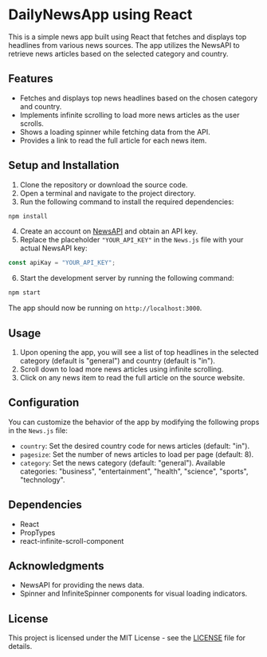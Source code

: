 
# DailyNewsApp using React

This is a simple news app built using React that fetches and displays top headlines from various news sources. The app utilizes the NewsAPI to retrieve news articles based on the selected category and country.

## Features

- Fetches and displays top news headlines based on the chosen category and country.
- Implements infinite scrolling to load more news articles as the user scrolls.
- Shows a loading spinner while fetching data from the API.
- Provides a link to read the full article for each news item.

## Setup and Installation

1. Clone the repository or download the source code.
2. Open a terminal and navigate to the project directory.
3. Run the following command to install the required dependencies:

```bash
npm install
```

4. Create an account on [NewsAPI](https://newsapi.org/) and obtain an API key.
5. Replace the placeholder `"YOUR_API_KEY"` in the `News.js` file with your actual NewsAPI key:

```javascript
const apiKay = "YOUR_API_KEY";
```

6. Start the development server by running the following command:

```bash
npm start
```

The app should now be running on `http://localhost:3000`.

## Usage

1. Upon opening the app, you will see a list of top headlines in the selected category (default is "general") and country (default is "in").
2. Scroll down to load more news articles using infinite scrolling.
3. Click on any news item to read the full article on the source website.

## Configuration

You can customize the behavior of the app by modifying the following props in the `News.js` file:

- `country`: Set the desired country code for news articles (default: "in").
- `pagesize`: Set the number of news articles to load per page (default: 8).
- `category`: Set the news category (default: "general"). Available categories: "business", "entertainment", "health", "science", "sports", "technology".

## Dependencies

- React
- PropTypes
- react-infinite-scroll-component

## Acknowledgments

- NewsAPI for providing the news data.
- Spinner and InfiniteSpinner components for visual loading indicators.

## License

This project is licensed under the MIT License - see the [LICENSE](LICENSE) file for details.